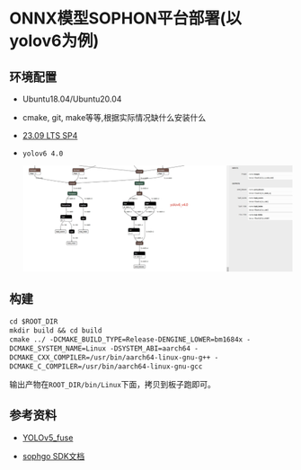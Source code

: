 # ONNX模型SOPHON平台部署(以yolov6为例)


## 环境配置

- Ubuntu18.04/Ubuntu20.04

- cmake, git, make等等,根据实际情况缺什么安装什么

- [23.09 LTS SP4](https://sophon-assets.sophon.cn/sophon-prod-s3/drive/24/12/31/10/SDK-23.09-LTS-SP4.zip)

- `yolov6 4.0`

  ![yolov6_header](imgs/yolov6_header.jpg)


## 构建

```shell
cd $ROOT_DIR
mkdir build && cd build
cmake ../ -DCMAKE_BUILD_TYPE=Release-DENGINE_LOWER=bm1684x -DCMAKE_SYSTEM_NAME=Linux -DSYSTEM_ABI=aarch64 -DCMAKE_CXX_COMPILER=/usr/bin/aarch64-linux-gnu-g++ -DCMAKE_C_COMPILER=/usr/bin/aarch64-linux-gnu-gcc
```
输出产物在`ROOT_DIR/bin/Linux`下面，拷贝到板子跑即可。


## 参考资料

- [YOLOv5_fuse](https://github.com/sophgo/sophon-demo/blob/release/sample/YOLOv5_fuse)

- [sophgo SDK文档](https://developer.sophgo.com/site/index/material/all/all.html)
